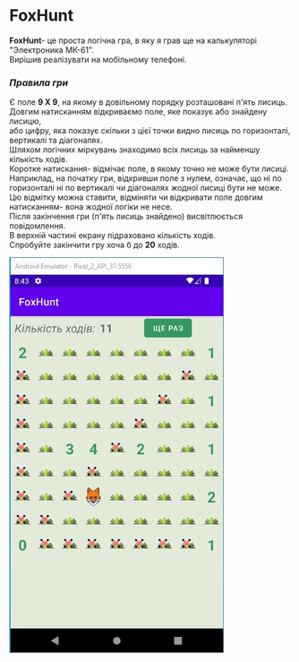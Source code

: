# **FoxHunt**
**FoxHunt**- це проста логічна гра, в яку я грав ще на калькуляторі "Электроника МК-61".   
Вирішив реалізувати на мобільному телефоні.  
### *Правила гри*   
Є поле **9 Х 9**, на якому в довільному порядку розташовані п'ять лисиць.    
Довгим натисканням відкриваємо поле, яке показує або знайдену лисицю,   
або цифру, яка показує скільки з цієї точки видно лисиць по горизонталі, вертикалі та діагоналях.  
Шляхом логічних міркувань знаходимо всіх лисиць за найменшу кількість ходів.  
Коротке натискання- відмічає поле, в якому точно не може бути лисиці.    
Наприклад, на початку гри, відкривши поле з нулем, означає, що ні по горизонталі ні по вертикалі чи діагоналях жодної лисиці бути не може.    
Цю відмітку можна ставити, відміняти чи відкривати поле довгим натисканням- вона жодної логіки не несе.   
Після закінчення гри (п'ять лисиць знайдено) висвітлюється повідомлення.    
В верхній частині екрану підраховано кількість ходів.   
Спробуйте закінчити гру хоча б до **20** ходів.     

![](Fox.jpg)
